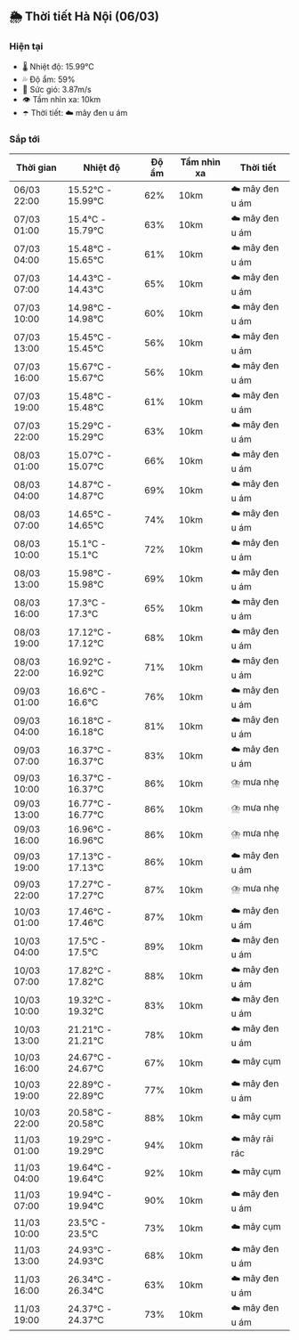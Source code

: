 ## 🌦️ Thời tiết Hà Nội (06/03)

### Hiện tại

- 🌡️ Nhiệt độ: 15.99℃
- 💦 Độ ẩm: 59%
- 💨 Sức gió: 3.87m/s
- 👁️ Tầm nhìn xa: 10km
- ☂️ Thời tiết: ☁️ mây đen u ám

### Sắp tới

| Thời gian | Nhiệt độ | Độ ẩm | Tầm nhìn xa | Thời tiết |
| --- | --- | --- | --- | --- |
| 06/03 22:00 | 15.52℃ - 15.99℃ | 62% | 10km | ☁️ mây đen u ám |
| 07/03 01:00 | 15.4℃ - 15.79℃ | 63% | 10km | ☁️ mây đen u ám |
| 07/03 04:00 | 15.48℃ - 15.65℃ | 61% | 10km | ☁️ mây đen u ám |
| 07/03 07:00 | 14.43℃ - 14.43℃ | 65% | 10km | ☁️ mây đen u ám |
| 07/03 10:00 | 14.98℃ - 14.98℃ | 60% | 10km | ☁️ mây đen u ám |
| 07/03 13:00 | 15.45℃ - 15.45℃ | 56% | 10km | ☁️ mây đen u ám |
| 07/03 16:00 | 15.67℃ - 15.67℃ | 56% | 10km | ☁️ mây đen u ám |
| 07/03 19:00 | 15.48℃ - 15.48℃ | 61% | 10km | ☁️ mây đen u ám |
| 07/03 22:00 | 15.29℃ - 15.29℃ | 63% | 10km | ☁️ mây đen u ám |
| 08/03 01:00 | 15.07℃ - 15.07℃ | 66% | 10km | ☁️ mây đen u ám |
| 08/03 04:00 | 14.87℃ - 14.87℃ | 69% | 10km | ☁️ mây đen u ám |
| 08/03 07:00 | 14.65℃ - 14.65℃ | 74% | 10km | ☁️ mây đen u ám |
| 08/03 10:00 | 15.1℃ - 15.1℃ | 72% | 10km | ☁️ mây đen u ám |
| 08/03 13:00 | 15.98℃ - 15.98℃ | 69% | 10km | ☁️ mây đen u ám |
| 08/03 16:00 | 17.3℃ - 17.3℃ | 65% | 10km | ☁️ mây đen u ám |
| 08/03 19:00 | 17.12℃ - 17.12℃ | 68% | 10km | ☁️ mây đen u ám |
| 08/03 22:00 | 16.92℃ - 16.92℃ | 71% | 10km | ☁️ mây đen u ám |
| 09/03 01:00 | 16.6℃ - 16.6℃ | 76% | 10km | ☁️ mây đen u ám |
| 09/03 04:00 | 16.18℃ - 16.18℃ | 81% | 10km | ☁️ mây đen u ám |
| 09/03 07:00 | 16.37℃ - 16.37℃ | 83% | 10km | ☁️ mây đen u ám |
| 09/03 10:00 | 16.37℃ - 16.37℃ | 86% | 10km | ⛈️ mưa nhẹ |
| 09/03 13:00 | 16.77℃ - 16.77℃ | 86% | 10km | ⛈️ mưa nhẹ |
| 09/03 16:00 | 16.96℃ - 16.96℃ | 86% | 10km | ⛈️ mưa nhẹ |
| 09/03 19:00 | 17.13℃ - 17.13℃ | 86% | 10km | ☁️ mây đen u ám |
| 09/03 22:00 | 17.27℃ - 17.27℃ | 87% | 10km | ⛈️ mưa nhẹ |
| 10/03 01:00 | 17.46℃ - 17.46℃ | 87% | 10km | ☁️ mây đen u ám |
| 10/03 04:00 | 17.5℃ - 17.5℃ | 89% | 10km | ☁️ mây đen u ám |
| 10/03 07:00 | 17.82℃ - 17.82℃ | 88% | 10km | ☁️ mây đen u ám |
| 10/03 10:00 | 19.32℃ - 19.32℃ | 83% | 10km | ☁️ mây đen u ám |
| 10/03 13:00 | 21.21℃ - 21.21℃ | 78% | 10km | ☁️ mây đen u ám |
| 10/03 16:00 | 24.67℃ - 24.67℃ | 67% | 10km | ☁️ mây cụm |
| 10/03 19:00 | 22.89℃ - 22.89℃ | 77% | 10km | ☁️ mây đen u ám |
| 10/03 22:00 | 20.58℃ - 20.58℃ | 88% | 10km | ☁️ mây cụm |
| 11/03 01:00 | 19.29℃ - 19.29℃ | 94% | 10km | ☁️ mây rải rác |
| 11/03 04:00 | 19.64℃ - 19.64℃ | 92% | 10km | ☁️ mây cụm |
| 11/03 07:00 | 19.94℃ - 19.94℃ | 90% | 10km | ☁️ mây đen u ám |
| 11/03 10:00 | 23.5℃ - 23.5℃ | 73% | 10km | ☁️ mây cụm |
| 11/03 13:00 | 24.93℃ - 24.93℃ | 68% | 10km | ☁️ mây đen u ám |
| 11/03 16:00 | 26.34℃ - 26.34℃ | 63% | 10km | ☁️ mây đen u ám |
| 11/03 19:00 | 24.37℃ - 24.37℃ | 73% | 10km | ☁️ mây đen u ám |
